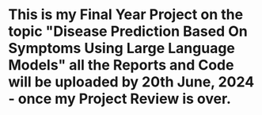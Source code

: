 # This is my Final Year Project on the topic "Disease Prediction Based On Symptoms Using Large Language Models" all the Reports and Code will be uploaded by 20th June, 2024 - once my Project Review is over.

